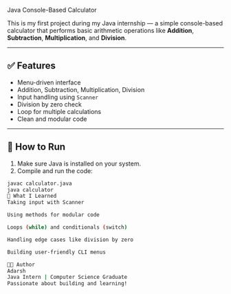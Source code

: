 Java Console-Based Calculator

This is my first project during my Java internship — a simple console-based calculator that performs basic arithmetic operations like **Addition**, **Subtraction**, **Multiplication**, and **Division**.

---

## ✅ Features

- Menu-driven interface
- Addition, Subtraction, Multiplication, Division
- Input handling using `Scanner`
- Division by zero check
- Loop for multiple calculations
- Clean and modular code

---

## 🚀 How to Run

1. Make sure Java is installed on your system.
2. Compile and run the code:

```bash
javac calculator.java
java calculator
🧠 What I Learned
Taking input with Scanner

Using methods for modular code

Loops (while) and conditionals (switch)

Handling edge cases like division by zero

Building user-friendly CLI menus

👨‍💻 Author
Adarsh
Java Intern | Computer Science Graduate
Passionate about building and learning!
